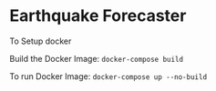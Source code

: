 # Earthquake Forecaster

To Setup docker

Build the Docker Image:
`docker-compose build` 

To run Docker Image:
`docker-compose up --no-build` 